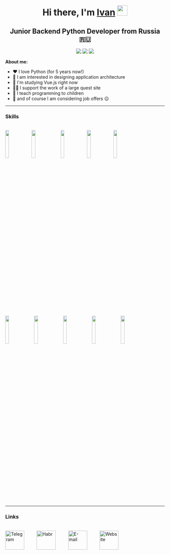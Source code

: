 <h1 align="center">Hi there, I'm <a href="https://ivan.karmanow.ru" target="_blank">Ivan</a> 
<img src="https://github.com/blackcater/blackcater/raw/main/images/Hi.gif" height="32"/></h1>
<h2 align="center">Junior Backend Python Developer from Russia 🇷🇺</h2>
<div align="center">
<span><img src="https://img.shields.io/badge/python-3670A0?style=for-the-badge&logo=python&logoColor=ffdd54"></span>
<span><img src="https://img.shields.io/badge/FastAPI-005571?style=for-the-badge&logo=fastapi"></span>
<span><img src="https://img.shields.io/badge/vuejs-%2335495e.svg?style=for-the-badge&logo=vuedotjs&logoColor=%234FC08D"></span>
</div>
<p>
  <b>About me:</b>
  <ul>
    <li>❤️ I love Python (for 5 years now!)</li>
    <li>🥰 I am interested in designing application architecture</li>
    <li>📖 I'm studying Vue.js right now</li>
    <li>🧑‍💻 I support the work of a large quest site</li>
    <li>🧒 I teach programming to children</li>
    <li>💬 and of course I am considering job offers 😉</li>
  </ul>
</p>
<hr>
<h3>Skills</h3><br>
<span>
  <img width="15%" src="https://cdn.jsdelivr.net/gh/devicons/devicon@latest/icons/python/python-original-wordmark.svg" />&nbsp;
  <img width="15%" src="https://cdn.jsdelivr.net/gh/devicons/devicon@latest/icons/linux/linux-original.svg" />&nbsp;&nbsp;&nbsp;
  <img width="15%" src="https://cdn.jsdelivr.net/gh/devicons/devicon@latest/icons/redis/redis-original-wordmark.svg" />&nbsp;
  <img width="15%" src="https://cdn.jsdelivr.net/gh/devicons/devicon@latest/icons/azuresqldatabase/azuresqldatabase-original.svg" />&nbsp;
  <img width="15%" src="https://cdn.jsdelivr.net/gh/devicons/devicon@latest/icons/docker/docker-original-wordmark.svg" /><br>
  <img width="15%" src="https://cdn.jsdelivr.net/gh/devicons/devicon@latest/icons/fastapi/fastapi-original-wordmark.svg" />&nbsp;&nbsp;&nbsp;
  <img width="15%" src="https://cdn.jsdelivr.net/gh/devicons/devicon@latest/icons/sqlalchemy/sqlalchemy-original-wordmark.svg" />&nbsp;&nbsp;&nbsp;
  <img width="15%" src="https://cdn.jsdelivr.net/gh/devicons/devicon@latest/icons/git/git-original-wordmark.svg" />&nbsp;&nbsp;&nbsp;
  <img width="15%" src="https://cdn.jsdelivr.net/gh/devicons/devicon@latest/icons/php/php-original.svg" />&nbsp;&nbsp;&nbsp;
  <img width="15%" src="https://cdn.jsdelivr.net/gh/devicons/devicon@latest/icons/laravel/laravel-original-wordmark.svg" />
</span>
<hr>
<h3>Links</h3><br>
<span>
  <a href="https://t.me/ivankarmanow">
    <img height="60" src="https://cdn.simpleicons.org/telegram" alt="Telegram" /></a>&nbsp;&nbsp;&nbsp;&nbsp;&nbsp;&nbsp;&nbsp;&nbsp;&nbsp;
  <a href="https://habr.com/ru/users/ivankarmanow/">
    <img height="60" src="https://cdn.simpleicons.org/habr" alt="Habr" /></a>&nbsp;&nbsp;&nbsp;&nbsp;&nbsp;&nbsp;&nbsp;&nbsp;&nbsp;
  <a href="mailto:ivan@karmanow.ru">
    <img height="60" src="https://cdn.simpleicons.org/mail.ru" alt="E-mail" /></a>&nbsp;&nbsp;&nbsp;&nbsp;&nbsp;&nbsp;&nbsp;&nbsp;&nbsp;
  <a href="https://ivan.karmanow.ru">
    <img height="60" src="https://img.icons8.com/?size=100&id=1349&color=ffffff" alt="Website" /></a>
</span>
